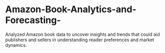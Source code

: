 # Amazon-Book-Analytics-and-Forecasting-
Analyzed Amazon book data to uncover insights and trends that could aid publishers and sellers in understanding reader preferences and market dynamics.
